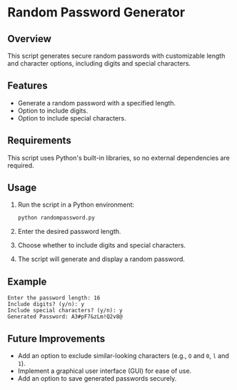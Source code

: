 # Random Password Generator

## Overview
This script generates secure random passwords with customizable length and character options, including digits and special characters.

## Features
- Generate a random password with a specified length.
- Option to include digits.
- Option to include special characters.

## Requirements
This script uses Python's built-in libraries, so no external dependencies are required.

## Usage
1. Run the script in a Python environment:

   ```bash
   python randompassword.py
   ```

2. Enter the desired password length.
3. Choose whether to include digits and special characters.
4. The script will generate and display a random password.

## Example
```
Enter the password length: 16
Include digits? (y/n): y
Include special characters? (y/n): y
Generated Password: A3#pF7&zLm!Q2v8@
```

## Future Improvements
- Add an option to exclude similar-looking characters (e.g., `O` and `0`, `l` and `1`).
- Implement a graphical user interface (GUI) for ease of use.
- Add an option to save generated passwords securely.


